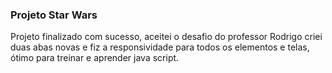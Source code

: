  ### Projeto Star Wars ###

 Projeto finalizado com sucesso, aceitei o desafio do professor Rodrigo 
 criei duas abas novas e fiz a responsividade para todos os elementos e telas,
 ótimo para treinar e aprender java script.
